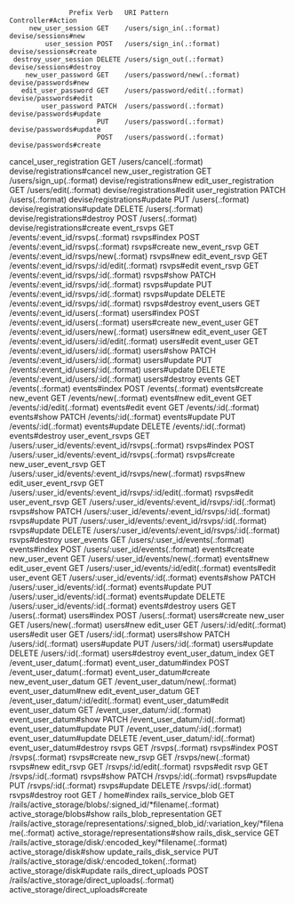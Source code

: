                    Prefix Verb   URI Pattern                                                                              Controller#Action
         new_user_session GET    /users/sign_in(.:format)                                                                 devise/sessions#new
             user_session POST   /users/sign_in(.:format)                                                                 devise/sessions#create
     destroy_user_session DELETE /users/sign_out(.:format)                                                                devise/sessions#destroy
        new_user_password GET    /users/password/new(.:format)                                                            devise/passwords#new
       edit_user_password GET    /users/password/edit(.:format)                                                           devise/passwords#edit
            user_password PATCH  /users/password(.:format)                                                                devise/passwords#update
                          PUT    /users/password(.:format)                                                                devise/passwords#update
                          POST   /users/password(.:format)                                                                devise/passwords#create
 cancel_user_registration GET    /users/cancel(.:format)                                                                  devise/registrations#cancel
    new_user_registration GET    /users/sign_up(.:format)                                                                 devise/registrations#new
   edit_user_registration GET    /users/edit(.:format)                                                                    devise/registrations#edit
        user_registration PATCH  /users(.:format)                                                                         devise/registrations#update
                          PUT    /users(.:format)                                                                         devise/registrations#update
                          DELETE /users(.:format)                                                                         devise/registrations#destroy
                          POST   /users(.:format)                                                                         devise/registrations#create
              event_rsvps GET    /events/:event_id/rsvps(.:format)                                                        rsvps#index
                          POST   /events/:event_id/rsvps(.:format)                                                        rsvps#create
           new_event_rsvp GET    /events/:event_id/rsvps/new(.:format)                                                    rsvps#new
          edit_event_rsvp GET    /events/:event_id/rsvps/:id/edit(.:format)                                               rsvps#edit
               event_rsvp GET    /events/:event_id/rsvps/:id(.:format)                                                    rsvps#show
                          PATCH  /events/:event_id/rsvps/:id(.:format)                                                    rsvps#update
                          PUT    /events/:event_id/rsvps/:id(.:format)                                                    rsvps#update
                          DELETE /events/:event_id/rsvps/:id(.:format)                                                    rsvps#destroy
              event_users GET    /events/:event_id/users(.:format)                                                        users#index
                          POST   /events/:event_id/users(.:format)                                                        users#create
           new_event_user GET    /events/:event_id/users/new(.:format)                                                    users#new
          edit_event_user GET    /events/:event_id/users/:id/edit(.:format)                                               users#edit
               event_user GET    /events/:event_id/users/:id(.:format)                                                    users#show
                          PATCH  /events/:event_id/users/:id(.:format)                                                    users#update
                          PUT    /events/:event_id/users/:id(.:format)                                                    users#update
                          DELETE /events/:event_id/users/:id(.:format)                                                    users#destroy
                   events GET    /events(.:format)                                                                        events#index
                          POST   /events(.:format)                                                                        events#create
                new_event GET    /events/new(.:format)                                                                    events#new
               edit_event GET    /events/:id/edit(.:format)                                                               events#edit
                    event GET    /events/:id(.:format)                                                                    events#show
                          PATCH  /events/:id(.:format)                                                                    events#update
                          PUT    /events/:id(.:format)                                                                    events#update
                          DELETE /events/:id(.:format)                                                                    events#destroy
         user_event_rsvps GET    /users/:user_id/events/:event_id/rsvps(.:format)                                         rsvps#index
                          POST   /users/:user_id/events/:event_id/rsvps(.:format)                                         rsvps#create
      new_user_event_rsvp GET    /users/:user_id/events/:event_id/rsvps/new(.:format)                                     rsvps#new
     edit_user_event_rsvp GET    /users/:user_id/events/:event_id/rsvps/:id/edit(.:format)                                rsvps#edit
          user_event_rsvp GET    /users/:user_id/events/:event_id/rsvps/:id(.:format)                                     rsvps#show
                          PATCH  /users/:user_id/events/:event_id/rsvps/:id(.:format)                                     rsvps#update
                          PUT    /users/:user_id/events/:event_id/rsvps/:id(.:format)                                     rsvps#update
                          DELETE /users/:user_id/events/:event_id/rsvps/:id(.:format)                                     rsvps#destroy
              user_events GET    /users/:user_id/events(.:format)                                                         events#index
                          POST   /users/:user_id/events(.:format)                                                         events#create
           new_user_event GET    /users/:user_id/events/new(.:format)                                                     events#new
          edit_user_event GET    /users/:user_id/events/:id/edit(.:format)                                                events#edit
               user_event GET    /users/:user_id/events/:id(.:format)                                                     events#show
                          PATCH  /users/:user_id/events/:id(.:format)                                                     events#update
                          PUT    /users/:user_id/events/:id(.:format)                                                     events#update
                          DELETE /users/:user_id/events/:id(.:format)                                                     events#destroy
                    users GET    /users(.:format)                                                                         users#index
                          POST   /users(.:format)                                                                         users#create
                 new_user GET    /users/new(.:format)                                                                     users#new
                edit_user GET    /users/:id/edit(.:format)                                                                users#edit
                     user GET    /users/:id(.:format)                                                                     users#show
                          PATCH  /users/:id(.:format)                                                                     users#update
                          PUT    /users/:id(.:format)                                                                     users#update
                          DELETE /users/:id(.:format)                                                                     users#destroy
   event_user_datum_index GET    /event_user_datum(.:format)                                                              event_user_datum#index
                          POST   /event_user_datum(.:format)                                                              event_user_datum#create
     new_event_user_datum GET    /event_user_datum/new(.:format)                                                          event_user_datum#new
    edit_event_user_datum GET    /event_user_datum/:id/edit(.:format)                                                     event_user_datum#edit
         event_user_datum GET    /event_user_datum/:id(.:format)                                                          event_user_datum#show
                          PATCH  /event_user_datum/:id(.:format)                                                          event_user_datum#update
                          PUT    /event_user_datum/:id(.:format)                                                          event_user_datum#update
                          DELETE /event_user_datum/:id(.:format)                                                          event_user_datum#destroy
                    rsvps GET    /rsvps(.:format)                                                                         rsvps#index
                          POST   /rsvps(.:format)                                                                         rsvps#create
                 new_rsvp GET    /rsvps/new(.:format)                                                                     rsvps#new
                edit_rsvp GET    /rsvps/:id/edit(.:format)                                                                rsvps#edit
                     rsvp GET    /rsvps/:id(.:format)                                                                     rsvps#show
                          PATCH  /rsvps/:id(.:format)                                                                     rsvps#update
                          PUT    /rsvps/:id(.:format)                                                                     rsvps#update
                          DELETE /rsvps/:id(.:format)                                                                     rsvps#destroy
                     root GET    /                                                                                        home#index
       rails_service_blob GET    /rails/active_storage/blobs/:signed_id/*filename(.:format)                               active_storage/blobs#show
rails_blob_representation GET    /rails/active_storage/representations/:signed_blob_id/:variation_key/*filename(.:format) active_storage/representations#show
       rails_disk_service GET    /rails/active_storage/disk/:encoded_key/*filename(.:format)                              active_storage/disk#show
update_rails_disk_service PUT    /rails/active_storage/disk/:encoded_token(.:format)                                      active_storage/disk#update
     rails_direct_uploads POST   /rails/active_storage/direct_uploads(.:format)                                           active_storage/direct_uploads#create

